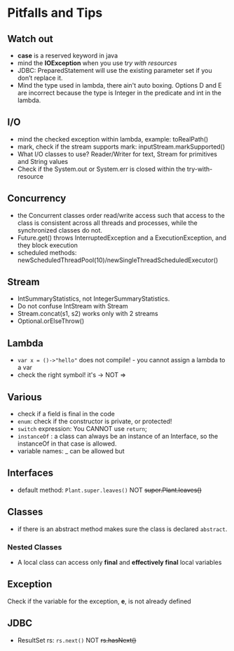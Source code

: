 # Pitfalls and Tips
## Watch out
- **case** is a reserved keyword in java
- mind the **IOException** when you use t*ry with resources*
- JDBC: PreparedStatement will use the existing parameter set if you don’t replace it.
- Mind the type used in lambda, there ain't auto boxing. Options D and E are incorrect because the type is Integer in the predicate and int in the lambda.

## I/O
- mind the checked exception within lambda, example: toRealPath()
- mark, check if the stream supports mark: inputStream.markSupported()
- What I/O classes to use? Reader/Writer for text, Stream for primitives and String values
- Check if the System.out or System.err is closed within the try-with-resource

## Concurrency
- the Concurrent classes order read/write access such that access to the class is consistent 
across all threads and processes, while the synchronized classes do not. 
- Future.get() throws  InterruptedException and a  ExecutionException, and they block execution 
- scheduled methods: newScheduledThreadPool(10)/newSingleThreadScheduledExecutor()

## Stream
-  IntSummaryStatistics, not IntegerSummaryStatistics. 
-  Do not confuse IntStream with Stream<Integer>
- Stream.concat(s1, s2) works only with 2 streams
- Optional.orElseThrow()
## Lambda
- `var x = ()->"hello"` does not compile! - you cannot assign a lambda to a var
- check the right symbol! it's -> NOT =>

## Various
- check if a field is final in the code
- `enum`: check if the constructor is private, or protected!
- `switch` expression: You CANNOT use `return`;
- `instanceOf` : a class can always be an instance of an Interface, so the instanceOf in that case is allowed.
- variable names: _ can be allowed but 

## Interfaces
- default method: `Plant.super.leaves()` NOT ~~super.Plant.leaves()~~
## Classes
- if there is an abstract method  makes sure the class is declared `abstract`.
### Nested Classes
- A local class can access only **final** and **effectively final** local variables
## Exception
Check if the variable for the exception, **e**, is not already defined

## JDBC
- ResultSet rs: `rs.next()` NOT ~~rs.hasNext()~~